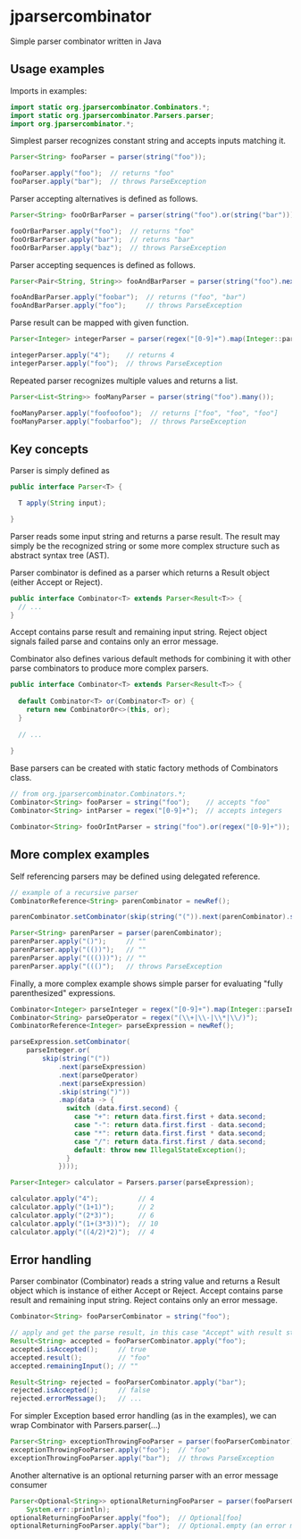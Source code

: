 # jparsercombinator

Simple parser combinator written in Java

## Usage examples

Imports in examples:
```java
import static org.jparsercombinator.Combinators.*;
import static org.jparsercombinator.Parsers.parser;
import org.jparsercombinator.*;
```

Simplest parser recognizes constant string and accepts inputs matching it.

```java
Parser<String> fooParser = parser(string("foo"));

fooParser.apply("foo");  // returns "foo"
fooParser.apply("bar");  // throws ParseException
```

Parser accepting alternatives is defined as follows.

```java
Parser<String> fooOrBarParser = parser(string("foo").or(string("bar")));

fooOrBarParser.apply("foo");  // returns "foo"
fooOrBarParser.apply("bar");  // returns "bar"
fooOrBarParser.apply("baz");  // throws ParseException
```

Parser accepting sequences is defined as follows.

```java
Parser<Pair<String, String>> fooAndBarParser = parser(string("foo").next(string("bar")));

fooAndBarParser.apply("foobar");  // returns ("foo", "bar")
fooAndBarParser.apply("foo");     // throws ParseException
```

Parse result can be mapped with given function.

```java
Parser<Integer> integerParser = parser(regex("[0-9]+").map(Integer::parseInt));

integerParser.apply("4");    // returns 4
integerParser.apply("foo");  // throws ParseException
```

Repeated parser recognizes multiple values and returns a list.

```java
Parser<List<String>> fooManyParser = parser(string("foo").many());

fooManyParser.apply("foofoofoo");  // returns ["foo", "foo", "foo"]
fooManyParser.apply("foobarfoo");  // throws ParseException
```

## Key concepts

Parser is simply defined as

```java
public interface Parser<T> {

  T apply(String input);

}
```

Parser reads some input string and returns a parse result. The result may simply be the recognized 
string or some more complex structure such as abstract syntax tree (AST).
  
Parser combinator is defined as a parser which returns a Result object (either Accept or Reject).

```java
public interface Combinator<T> extends Parser<Result<T>> {
  // ...
}
```

Accept contains parse result and remaining input string. Reject object signals failed parse 
and contains only an error message. 

Combinator also defines various default methods for combining it with other parse combinators to 
produce more complex parsers.

```java
public interface Combinator<T> extends Parser<Result<T>> {
  
  default Combinator<T> or(Combinator<T> or) {
    return new CombinatorOr<>(this, or);
  }
  
  // ...
  
}
```

Base parsers can be created with static factory methods of Combinators class.

```java
// from org.jparsercombinator.Combinators.*;
Combinator<String> fooParser = string("foo");    // accepts "foo"
Combinator<String> intParser = regex("[0-9]+");  // accepts integers

Combinator<String> fooOrIntParser = string("foo").or(regex("[0-9]+")); // accepts "foo" or integers
```

## More complex examples

Self referencing parsers may be defined using delegated reference.

```java
// example of a recursive parser
CombinatorReference<String> parenCombinator = newRef();

parenCombinator.setCombinator(skip(string("(")).next(parenCombinator).skip(string(")")));

Parser<String> parenParser = parser(parenCombinator);
parenParser.apply("()");     // ""
parenParser.apply("(())");   // ""
parenParser.apply("((()))"); // ""
parenParser.apply("((()");   // throws ParseException
```

Finally, a more complex example shows simple parser for evaluating "fully parenthesized" expressions.

```java
Combinator<Integer> parseInteger = regex("[0-9]+").map(Integer::parseInt);
Combinator<String> parseOperator = regex("(\\+|\\-|\\*|\\/)");
CombinatorReference<Integer> parseExpression = newRef();

parseExpression.setCombinator(
    parseInteger.or(
        skip(string("("))
            .next(parseExpression)
            .next(parseOperator)
            .next(parseExpression)
            .skip(string(")"))
            .map(data -> {
              switch (data.first.second) {
                case "+": return data.first.first + data.second;
                case "-": return data.first.first - data.second;
                case "*": return data.first.first * data.second;
                case "/": return data.first.first / data.second;
                default: throw new IllegalStateException();
              }
            })));

Parser<Integer> calculator = Parsers.parser(parseExpression);

calculator.apply("4");          // 4
calculator.apply("(1+1)");      // 2
calculator.apply("(2*3)");      // 6
calculator.apply("(1+(3*3))");  // 10
calculator.apply("((4/2)*2)");  // 4
```

## Error handling

Parser combinator (Combinator) reads a string value and returns a Result object which is instance 
of either Accept or Reject. Accept contains parse result and remaining input string. Reject contains 
only an error message.

```java
Combinator<String> fooParserCombinator = string("foo");

// apply and get the parse result, in this case "Accept" with result string and remaining input
Result<String> accepted = fooParserCombinator.apply("foo");
accepted.isAccepted();     // true
accepted.result();         // "foo"
accepted.remainingInput(); // ""

Result<String> rejected = fooParserCombinator.apply("bar");
rejected.isAccepted();     // false
rejected.errorMessage();   // ...
```

For simpler Exception based error handling (as in the examples), we can wrap Combinator with 
Parsers.parser(...)

```java
Parser<String> exceptionThrowingFooParser = parser(fooParserCombinator);
exceptionThrowingFooParser.apply("foo");  // "foo"
exceptionThrowingFooParser.apply("bar");  // throws ParseException
```

Another alternative is an optional returning parser with an error message consumer

```java
Parser<Optional<String>> optionalReturningFooParser = parser(fooParserCombinator, 
    System.err::println);
optionalReturningFooParser.apply("foo");  // Optional[foo]
optionalReturningFooParser.apply("bar");  // Optional.empty (an error message is also printed to System.err)
```
